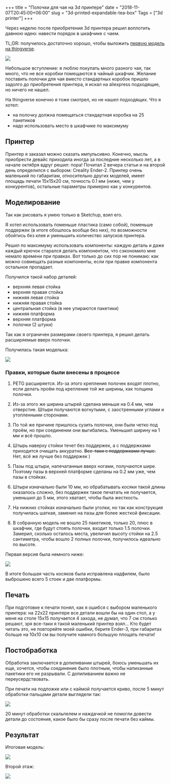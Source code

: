 +++
title = "Полочки для чая на 3d принтере"
date = "2018-11-07T20:45:00+06:00"
slug = "3d-printed-expandable-tea-box"
Tags = ["3d printer"]
+++

Через неделю после приобретения 3d принтера решил воплотить давнюю идею: навести порядок в шкафчике с чаем.

TL;DR: получилось достаточно хорошо, чтобы выложить [первую модель на thingverse](https://www.thingiverse.com/thing:3197921).

<img itemprop="image" src="/images/2018-11/3d-printed-expandable-tea-box-1.jpg" />
<!--more-->

Небольшое вступление: я люблю покупать много разного чая, так много, что не все коробки помещаются в чайный шкафчик. Желание поставить полочки для чая вместо стандартных коробок пришло задолго до приобретения принтера, я искал на aliexpress подходящие, но ничего не нашел.

На thingverse конечно я тоже смотрел, но не нашел подходящих. Что я хотел:

- на полочку должна помещаться стандартная коробка на 25 пакетиков
- надо использовать место в шкафчике по максимуму

## Принтер
Принтер я заказал можно сказать импульсивно. Конечно, мысль приобрести девайс приходила иногда за последние несколько лет, а в начале октября вдруг решил: пора! Почитал 2 вечера статьи и на второй день определился с выбором: Creality Ender-2. Принтер очень маленький по габаритам, относительно других моделей, имеет площадь печати 15x15x20 см, точность 0.1 мм (ниже, чем у конкурентов), остальные параметры примерно как у конкурентов.

## Моделирование
Так как рисовать я умею только в Sketchup, взял его.

Я хотел использовать поменьше пластика (само собой), поменьше поддержек (в итоге обошлось вообще без них), по возможности обойтись без клея и уменьшить количество запусков принтера.

Решил по максимуму использовать компоненты: каждую деталь и даже каждый крючок старался делать компонентом, что сэкономило мне немало времени при правках. Вот только до сих пор не понимаю: как можно совмещать разные компоненты, если при правке компонента остальное пропадает.

Получился такой набор деталей:

- верхняя левая стойка
- верхняя правая стойка
- нижняя левая стойка
- нижняя правая стойка
- центральная стойка (в нее упираются пакетики)
- нижняя платформа
- верхняя платформа
- полочки (2 штуки)

Так как я ограничен размерами своего принтера, я решил делать расширяемые вверх полочки.

Получилась такая моделька:

<img src="/images/2018-11/3d-printed-expandable-tea-box-sketchup.jpg" />

### Правки, которые были внесены в процессе

1. PETG расширяется. Из-за этого крепления полочек входят плотно, если делать проём под крепление той же ширины, как толщина полочки.

2. Из-за этого же ширина штырей сделана меньше на 0.4 мм, чем отверстие. Штыри получаются вогнутыми, с заостренными углами и утопленными сторонами.

3. По той же причине пришлось сузить полочки, они были четко под проём, но при соединении они выгибались. Уменьшил ширину на 1 мм и всё прошло.

4. Штырь наверху стойки течет без поддержек, а с поддержками приходится очищать аккуратно. ~~Все-таки с поддержками лучше.~~ Нет, всё же лучше без поддержек )

5. Пазы под штыри, напечатанные вверх ногами, получаются шире. Поэтому пазы в верхней платформе сделаны на 0.2 мм уже, чем пазы в стойках.

6. Штыри изначально были 10 мм, но обрабатывать косяки такой длины оказалось сложно, без поддержек такое печатать не получается, уменьшил до 5 мм, этого хватает, чтобы была жесткость.

7. На нижних стойках изначально были уголки, но так как конструкция получилась шаткая, заменил на пазы для более жесткой фиксации.

8. В собранную модель не вошло 25 пакетиков, только 20, плюс в шкафчик, где будут стоять полочки, входит только 1.5 полочки. Замерил, сколько осталось места, увеличил высоту стойки на 2.5 сантиметра, чтобы вошло 2 полных полочки, получилось идеально по высоте.

Первая версия была немного ниже:

<img src="/images/2018-11/3d-printed-expandable-tea-box-version-1.jpg" />

В итоге большая часть косяков была исправлена надфилем, было выброшено всего 5 стоек и две платформы.

## Печать
При подготовке к печати понял, как я ошибся с выбором маленького принтера: на 22х22 принтере все детали вошли бы на один стол, а у меня на столе 15х15 получается 4 захода, не думал, что 7 см столько решают, зря все-таки я такой маленький принтер взял... Кто будет читать это, не повторяйте моей ошибки, берите Ender-3, при габаритах больше на 10x10 см вы получите намного большую площать печати!

## Постобработка
Обработка заключается в допиливании штырей, боюсь уменьшать их еще, хочется, чтобы соединение было плотным, чтобы напиханные пакетики его не разрывали. С допиливанием важно не переусердствовать.

При печати на подложке или с каймой получается криво, после 5 минут обработки пальцами детали выглядели так:

<img src="/images/2018-11/3d-printed-expandable-tea-box-ugly-parts.jpg" />

20 минут обработки скальпелем и наждачкой не помогли довести детали до состояния, какое было бы сразу после печати без каймы.

## Результат
Итоговая модель:

<img src="/images/2018-11/3d-printed-expandable-tea-box-version-2.jpg" />

Второй этаж:

<img src="/images/2018-11/3d-printed-expandable-tea-box-2-floors.jpg" />

